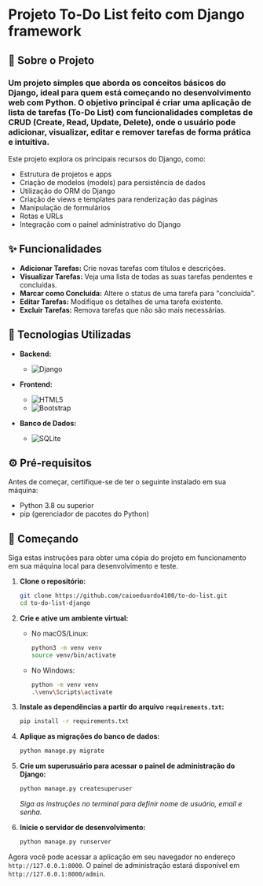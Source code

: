 # Projeto To-Do List feito com Django framework

## 📖 Sobre o Projeto

### Um projeto simples que aborda os conceitos básicos do Django, ideal para quem está começando no desenvolvimento web com Python. O objetivo principal é criar uma aplicação de lista de tarefas (To-Do List) com funcionalidades completas de CRUD (Create, Read, Update, Delete), onde o usuário pode adicionar, visualizar, editar e remover tarefas de forma prática e intuitiva.

Este projeto explora os principais recursos do Django, como:

- Estrutura de projetos e apps
- Criação de modelos (models) para persistência de dados
- Utilização do ORM do Django
- Criação de views e templates para renderização das páginas
- Manipulação de formulários
- Rotas e URLs
- Integração com o painel administrativo do Django

## ✨ Funcionalidades

-   **Adicionar Tarefas:** Crie novas tarefas com títulos e descrições.
-   **Visualizar Tarefas:** Veja uma lista de todas as suas tarefas pendentes e concluídas.
-   **Marcar como Concluída:** Altere o status de uma tarefa para "concluída".
-   **Editar Tarefas:** Modifique os detalhes de uma tarefa existente.
-   **Excluir Tarefas:** Remova tarefas que não são mais necessárias.

## 🚀 Tecnologias Utilizadas

-   **Backend:**
    -   ![Django](https://img.shields.io/badge/Django-092E20?style=for-the-badge&logo=django&logoColor=white)
-   **Frontend:**
    - ![HTML5](https://img.shields.io/badge/HTML5-E34F26?style=for-the-badge&logo=html5&logoColor=white)
    - ![Bootstrap](https://img.shields.io/badge/Bootstrap-7952B3?style=for-the-badge&logo=bootstrap&logoColor=white)

-   **Banco de Dados:**
    -   ![SQLite](https://img.shields.io/badge/SQLite-003B57?style=for-the-badge&logo=sqlite&logoColor=white)

## ⚙️ Pré-requisitos

Antes de começar, certifique-se de ter o seguinte instalado em sua máquina:

-   Python 3.8 ou superior
-   pip (gerenciador de pacotes do Python)

## 🏁 Começando

Siga estas instruções para obter uma cópia do projeto em funcionamento em sua máquina local para desenvolvimento e teste.

1.  **Clone o repositório:**

    ```bash
    git clone https://github.com/caioeduardo4100/to-do-list.git
    cd to-do-list-django
    ```

2.  **Crie e ative um ambiente virtual:**

    * No macOS/Linux:
        ```bash
        python3 -m venv venv
        source venv/bin/activate
        ```
    * No Windows:
        ```bash
        python -m venv venv
        .\venv\Scripts\activate
        ```

3.  **Instale as dependências a partir do arquivo `requirements.txt`:**

    ```bash
    pip install -r requirements.txt
    ```

4.  **Aplique as migrações do banco de dados:**

    ```bash
    python manage.py migrate
    ```

5.  **Crie um superusuário para acessar o painel de administração do Django:**

    ```bash
    python manage.py createsuperuser
    ```
    *Siga as instruções no terminal para definir nome de usuário, email e senha.*

6.  **Inicie o servidor de desenvolvimento:**

    ```bash
    python manage.py runserver
    ```

Agora você pode acessar a aplicação em seu navegador no endereço `http://127.0.0.1:8000`. 
O painel de administração estará disponível em `http://127.0.0.1:8000/admin`.
